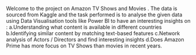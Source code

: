 Welcome to the project on Amazon TV Shows and Movies . The data is sourced from Kaggle and the task performed is to analyse the given data using Data Visualisation tools like 
Power BI to have an interesting insights on :
a.Understanding what content is available in different countries
b.Identifying similar content by matching text-based features
c.Network analysis of Actors / Directors and find interesting insights
d.Does Amazon Prime has more focus on TV Shows than movies in recent years.
